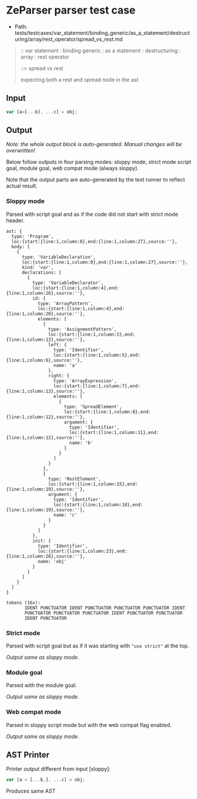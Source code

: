 # ZeParser parser test case

- Path: tests/testcases/var_statement/binding_generic/as_a_statement/destructuring/array/rest_operator/spread_vs_rest.md

> :: var statement : binding generic : as a statement : destructuring : array : rest operator
>
> ::> spread vs rest
>
> expecting both a rest and spread node in the ast

## Input

`````js
var [a=[...b], ...c] = obj;
`````

## Output

_Note: the whole output block is auto-generated. Manual changes will be overwritten!_

Below follow outputs in four parsing modes: sloppy mode, strict mode script goal, module goal, web compat mode (always sloppy).

Note that the output parts are auto-generated by the test runner to reflect actual result.

### Sloppy mode

Parsed with script goal and as if the code did not start with strict mode header.

`````
ast: {
  type: 'Program',
  loc:{start:{line:1,column:0},end:{line:1,column:27},source:''},
  body: [
    {
      type: 'VariableDeclaration',
      loc:{start:{line:1,column:0},end:{line:1,column:27},source:''},
      kind: 'var',
      declarations: [
        {
          type: 'VariableDeclarator',
          loc:{start:{line:1,column:4},end:{line:1,column:26},source:''},
          id: {
            type: 'ArrayPattern',
            loc:{start:{line:1,column:4},end:{line:1,column:20},source:''},
            elements: [
              {
                type: 'AssignmentPattern',
                loc:{start:{line:1,column:5},end:{line:1,column:13},source:''},
                left: {
                  type: 'Identifier',
                  loc:{start:{line:1,column:5},end:{line:1,column:6},source:''},
                  name: 'a'
                },
                right: {
                  type: 'ArrayExpression',
                  loc:{start:{line:1,column:7},end:{line:1,column:13},source:''},
                  elements: [
                    {
                      type: 'SpreadElement',
                      loc:{start:{line:1,column:8},end:{line:1,column:12},source:''},
                      argument: {
                        type: 'Identifier',
                        loc:{start:{line:1,column:11},end:{line:1,column:12},source:''},
                        name: 'b'
                      }
                    }
                  ]
                }
              },
              {
                type: 'RestElement',
                loc:{start:{line:1,column:15},end:{line:1,column:19},source:''},
                argument: {
                  type: 'Identifier',
                  loc:{start:{line:1,column:18},end:{line:1,column:19},source:''},
                  name: 'c'
                }
              }
            ]
          },
          init: {
            type: 'Identifier',
            loc:{start:{line:1,column:23},end:{line:1,column:26},source:''},
            name: 'obj'
          }
        }
      ]
    }
  ]
}

tokens (16x):
       IDENT PUNCTUATOR IDENT PUNCTUATOR PUNCTUATOR PUNCTUATOR IDENT
       PUNCTUATOR PUNCTUATOR PUNCTUATOR IDENT PUNCTUATOR PUNCTUATOR
       IDENT PUNCTUATOR
`````

### Strict mode

Parsed with script goal but as if it was starting with `"use strict"` at the top.

_Output same as sloppy mode._

### Module goal

Parsed with the module goal.

_Output same as sloppy mode._

### Web compat mode

Parsed in sloppy script mode but with the web compat flag enabled.

_Output same as sloppy mode._

## AST Printer

Printer output different from input [sloppy]:

````js
var [a = [...b,], ...c] = obj;
````

Produces same AST

